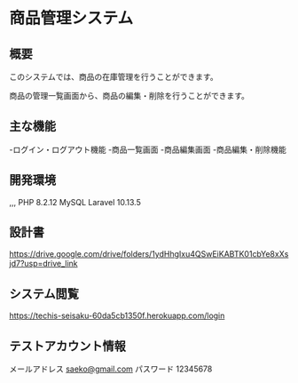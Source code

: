 # 商品管理システム

## 概要
このシステムでは、商品の在庫管理を行うことができます。

商品の管理一覧画面から、商品の編集・削除を行うことができます。

## 主な機能
-ログイン・ログアウト機能
-商品一覧画面
-商品編集画面
-商品編集・削除機能

## 開発環境
,,,
PHP 8.2.12
MySQL 
Laravel 10.13.5

## 設計書

https://drive.google.com/drive/folders/1ydHhgIxu4QSwEiKABTK01cbYe8xXsjd7?usp=drive_link

## システム閲覧
https://techis-seisaku-60da5cb1350f.herokuapp.com/login

## テストアカウント情報
メールアドレス
saeko@gmail.com
パスワード
12345678


